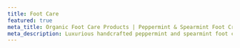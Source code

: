 ```yaml
---
title: Foot Care
featured: true
meta_title: Organic Foot Care Products | Peppermint & Spearmint Foot Creams | Southport Organics
meta_description: Luxurious handcrafted peppermint and spearmint foot creams and soaks. 100% vegan, cruelty-free, and plastic-free packaging. Made with love in Southport, UK.
---
```

